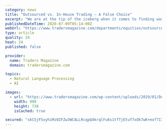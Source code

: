 ```yaml
---
category: news
title: "Outsourced vs. In-House Trading – A False Choice"
excerpt: "We are at the tip of the iceberg when it comes to finding ways to apply Artificial Intelligence, Machine Learning, and Natural Language Processing to a trading operation. A compelling vision for the future could imagine a world where pre-trade market ..."
publishedDateTime: 2020-07-09T05:14:00Z
webUrl: "https://www.tradersmagazine.com/departments/equities/outsourced-vs-in-house-trading-a-false-choice/"
type: article
quality: 24
heat: 24
published: false

provider:
  name: Traders Magazine
  domain: tradersmagazine.com

topics:
  - Natural Language Processing
  - AI

images:
  - url: "https://www.tradersmagazine.com/wp-content/uploads/2019/01/Depositphotos_154197686_s-2019.jpg"
    width: 999
    height: 738
    isCached: true

secured: "skC5jF5xyhiMz0ZFZw3WCALLRcqpQ4krqlFu6s1tfTjEtuf7xOk7wK+eof7I35NOEXn3J5kC88F5/LVE/8FcSITTnF4g82ToOTyIki9zpLNEVJPWTK2vzBvsWB5u7tZWz8aooc7lbu//NE/3KmtL2BSXCjUuJ6PnprjSCcFsmdJpXlSuiB2XL8QZY0XfhFA2wV8BQ26Av0Zc/+HXmkFSjgHBgefK3bZ88XcgWUiRXVNFuuAxN0X0dG1lmz9mSoEPiJpYI/QGId96d3wqO70uIwBrT3riOqJS/G04CRZG4W8ttzXyeE2o4mjmYta7Mm/kk8xrGcYRdpPy/sy5PrqR/Q==;2eC8E232Utx7De+JXTB6WQ=="
---
```


